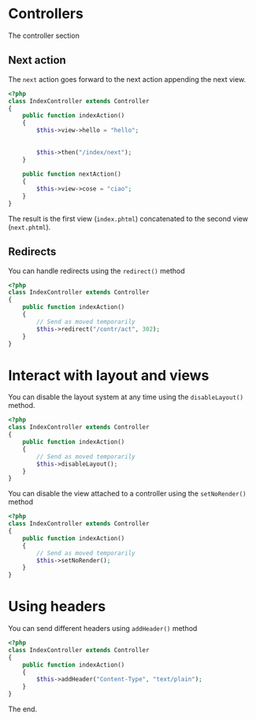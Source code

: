 # Controllers

The controller section

## Next action

The `next` action goes forward to the next action appending
the next view.

```php
<?php 
class IndexController extends Controller
{
    public function indexAction()
    {
        $this->view->hello = "hello";
        
        
        $this->then("/index/next");
    }
    
    public function nextAction()
    {
        $this->view->cose = "ciao";
    }
}
```

The result is the first view (`index.phtml`) concatenated to the
second view (`next.phtml`).

## Redirects 

You can handle redirects using the `redirect()` method

```php
<?php 
class IndexController extends Controller
{
    public function indexAction()
    {
        // Send as moved temporarily
        $this->redirect("/contr/act", 302);
    } 
}
```

# Interact with layout and views

You can disable the layout system at any time using the `disableLayout()`
method.

```php
<?php 
class IndexController extends Controller
{
    public function indexAction()
    {
        // Send as moved temporarily
        $this->disableLayout();
    } 
}
```

You can disable the view attached to a controller using the `setNoRender()`
method

```php
<?php 
class IndexController extends Controller
{
    public function indexAction()
    {
        // Send as moved temporarily
        $this->setNoRender();
    } 
}
```

# Using headers

You can send different headers using `addHeader()` method

```php
<?php 
class IndexController extends Controller
{
    public function indexAction()
    {
        $this->addHeader("Content-Type", "text/plain");
    } 
}
```

The end.